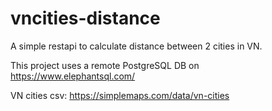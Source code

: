 # vncities-distance
A simple restapi to calculate distance between 2 cities in VN.

This project uses a remote PostgreSQL DB on https://www.elephantsql.com/

VN cities csv: https://simplemaps.com/data/vn-cities
